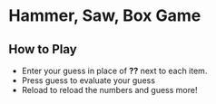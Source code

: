# Hammer, Saw, Box Game

## How to Play

- Enter your guess in place of **??** next to each item.
- Press guess to evaluate your guess
- Reload to reload the numbers and guess more!

